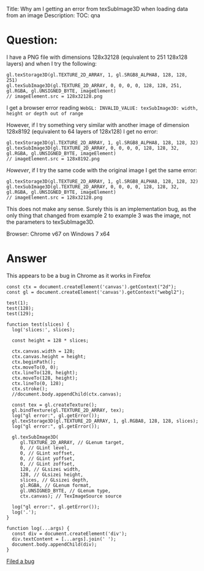 Title: Why am I getting an error from texSubImage3D when loading data from an image
Description:
TOC: qna

# Question:

I have a PNG file with dimensions 128x32128 (equivalent to 251 128x128 layers) and when I try the following:

    gl.texStorage3D(gl.TEXTURE_2D_ARRAY, 1, gl.SRGB8_ALPHA8, 128, 128, 251)
    gl.texSubImage3D(gl.TEXTURE_2D_ARRAY, 0, 0, 0, 0, 128, 128, 251, gl.RGBA, gl.UNSIGNED_BYTE, imageElement)
    // imageElement.src = 128x32128.png

I get a browser error reading `WebGL: INVALID_VALUE: texSubImage3D: width, height or depth out of range`

However, if I try something very similar with another image of dimension 128x8192 (equivalent to 64 layers of 128x128) I get no error:

    gl.texStorage3D(gl.TEXTURE_2D_ARRAY, 1, gl.SRGB8_ALPHA8, 128, 128, 32)
    gl.texSubImage3D(gl.TEXTURE_2D_ARRAY, 0, 0, 0, 0, 128, 128, 32, gl.RGBA, gl.UNSIGNED_BYTE, imageElement)
    // imageElement.src = 128x8192.png

*However*, if I try the same code with the original image I get the same error:

    gl.texStorage3D(gl.TEXTURE_2D_ARRAY, 1, gl.SRGB8_ALPHA8, 128, 128, 32)
    gl.texSubImage3D(gl.TEXTURE_2D_ARRAY, 0, 0, 0, 0, 128, 128, 32, gl.RGBA, gl.UNSIGNED_BYTE, imageElement)
    // imageElement.src = 128x32128.png

This does not make any sense. Surely this is an implementation bug, as the only thing that changed from example 2 to example 3 was the image, not the parameters to texSubImage3D.

Browser: Chrome v67 on Windows 7 x64

# Answer

This appears to be a bug in Chrome as it works in Firefox

<!-- begin snippet: js hide: false console: true babel: false -->

<!-- language: lang-js -->

    const ctx = document.createElement('canvas').getContext("2d");
    const gl = document.createElement('canvas').getContext("webgl2");

    test(1);
    test(128);
    test(129);

    function test(slices) {
      log('slices:', slices);
      
      const height = 128 * slices;
      
      ctx.canvas.width = 128;
      ctx.canvas.height = height;
      ctx.beginPath();
      ctx.moveTo(0, 0);
      ctx.lineTo(128, height);
      ctx.moveTo(128, height);
      ctx.lineTo(0, 128);
      ctx.stroke();
      //document.body.appendChild(ctx.canvas);

      const tex = gl.createTexture();
      gl.bindTexture(gl.TEXTURE_2D_ARRAY, tex);
      log("gl error:", gl.getError());
      gl.texStorage3D(gl.TEXTURE_2D_ARRAY, 1, gl.RGBA8, 128, 128, slices);
      log("gl error:", gl.getError());

      gl.texSubImage3D(
         gl.TEXTURE_2D_ARRAY, // GLenum target, 
         0, // GLint level, 
         0, // GLint xoffset, 
         0, // GLint yoffset, 
         0, // GLint zoffset,
         128, // GLsizei width, 
         128, // GLsizei height, 
         slices, // GLsizei depth, 
         gl.RGBA, // GLenum format, 
         gl.UNSIGNED_BYTE, // GLenum type,
         ctx.canvas); // TexImageSource source

      log("gl error:", gl.getError());
      log('.');
    }

    function log(...args) {
      const div = document.createElement('div');
      div.textContent = [...args].join(' ');
      document.body.appendChild(div);
    }

<!-- end snippet -->

[Filed a bug](https://bugs.chromium.org/p/chromium/issues/detail?id=859400)

